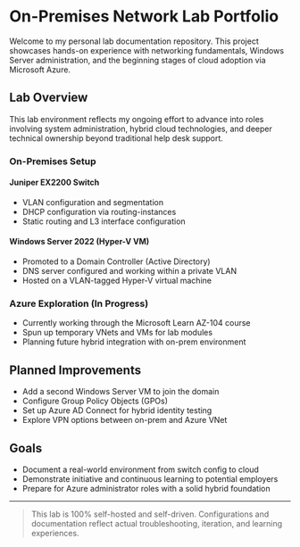 # On-Premises Network Lab Portfolio

Welcome to my personal lab documentation repository. This project showcases hands-on experience with networking fundamentals, Windows Server administration, and the beginning stages of cloud adoption via Microsoft Azure.

## Lab Overview

This lab environment reflects my ongoing effort to advance into roles involving system administration, hybrid cloud technologies, and deeper technical ownership beyond traditional help desk support.

### On-Premises Setup

#### **Juniper EX2200 Switch**
- VLAN configuration and segmentation
- DHCP configuration via routing-instances
- Static routing and L3 interface configuration

#### **Windows Server 2022 (Hyper-V VM)**
- Promoted to a Domain Controller (Active Directory)
- DNS server configured and working within a private VLAN
- Hosted on a VLAN-tagged Hyper-V virtual machine

### Azure Exploration (In Progress)
- Currently working through the Microsoft Learn AZ-104 course
- Spun up temporary VNets and VMs for lab modules
- Planning future hybrid integration with on-prem environment

## Planned Improvements
- Add a second Windows Server VM to join the domain
- Configure Group Policy Objects (GPOs)
- Set up Azure AD Connect for hybrid identity testing
- Explore VPN options between on-prem and Azure VNet

## Goals
- Document a real-world environment from switch config to cloud
- Demonstrate initiative and continuous learning to potential employers
- Prepare for Azure administrator roles with a solid hybrid foundation

---

> This lab is 100% self-hosted and self-driven. Configurations and documentation reflect actual troubleshooting, iteration, and learning experiences.
